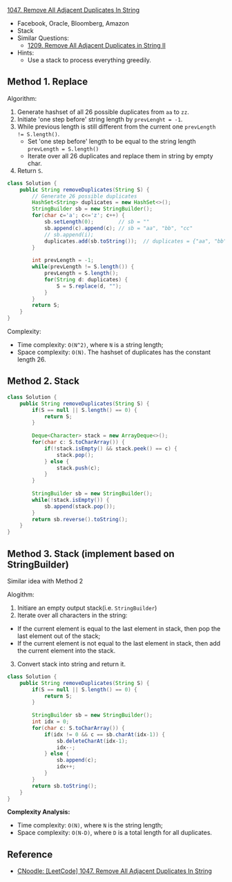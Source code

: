[1047. Remove All Adjacent Duplicates In String](https://leetcode.com/problems/remove-all-adjacent-duplicates-in-string/)

* Facebook, Oracle, Bloomberg, Amazon
* Stack
* Similar Questions:
    * [1209. Remove All Adjacent Duplicates in String II](https://leetcode.com/problems/remove-all-adjacent-duplicates-in-string-ii/)
* Hints:
    * Use a stack to process everything greedily.
    

## Method 1. Replace
Algorithm:
1. Generate hashset of all 26 possible duplicates from `aa` to `zz`.
2. Initiate 'one step before' string length by `prevLenght = -1`.
3. While previous length is still different from the current one `prevLength != S.length()`.
    * Set 'one step before' length to be equal to the string length `prevLength = S.length()`
    * Iterate over all 26 duplicates and replace them in string by empty char.
4. Return `S`.

```java
class Solution {
    public String removeDuplicates(String S) {
        // Generate 26 possible duplicates
        HashSet<String> duplicates = new HashSet<>();
        StringBuilder sb = new StringBuilder();
        for(char c='a'; c<='z'; c++) {
            sb.setLength(0);        // sb = ""
            sb.append(c).append(c); // sb = "aa", "bb", "cc"
            // sb.append(i);       
            duplicates.add(sb.toString());  // duplicates = {"aa", "bb", "cc", ..., "zz"}
        }
        
        int prevLength = -1;
        while(prevLength != S.length()) {
            prevLength = S.length();
            for(String d: duplicates) {
                S = S.replace(d, "");
            }
        }
        return S;
    }
}
```

Complexity:
* Time complexity: `O(N^2)`, where `N` is a string length;
* Space complexity: `O(N)`. The hashset of duplicates has the constant length 26.


## Method 2. Stack
```java
class Solution {
    public String removeDuplicates(String S) {
        if(S == null || S.length() == 0) {
            return S;
        }
        
        Deque<Character> stack = new ArrayDeque<>();
        for(char c: S.toCharArray()) {
            if(!stack.isEmpty() && stack.peek() == c) {
                stack.pop();
            } else {
                stack.push(c);
            }
        }
        
        StringBuilder sb = new StringBuilder();
        while(!stack.isEmpty()) {
            sb.append(stack.pop());
        }
        return sb.reverse().toString();
    }
}
```


## Method 3. Stack (implement based on StringBuilder)
Similar idea with Method 2

Alogithm:
1. Initiare an empty output stack(i.e. `StringBuilder`)
2. Iterate over all characters in the string:
  * If the current element is equal to the last element in stack, then pop the last element out 
    of the stack;
  * If the current element is not equal to the last element in stack, then add the current 
    element into the stack.
3. Convert stack into string and return it.

```java
class Solution {
    public String removeDuplicates(String S) {
        if(S == null || S.length() == 0) {
            return S;
        }
        
        StringBuilder sb = new StringBuilder();
        int idx = 0;
        for(char c: S.toCharArray()) {
            if(idx != 0 && c == sb.charAt(idx-1)) {
                sb.deleteCharAt(idx-1);
                idx--;
            } else {
                sb.append(c);
                idx++;
            }
        }
        return sb.toString();
    }
}
```
**Complexity Analysis:**
* Time complexity: `O(N)`, where `N` is the string length;
* Space complexity: `O(N-D)`, where `D` is a total length for all duplicates.


## Reference
* [CNoodle: [LeetCode] 1047. Remove All Adjacent Duplicates In String](https://www.cnblogs.com/cnoodle/p/13833367.html)